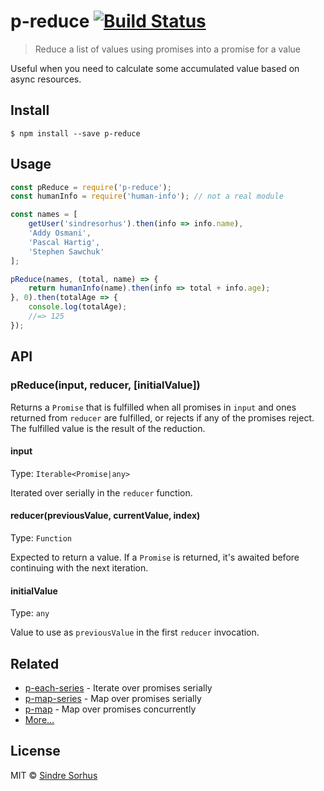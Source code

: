 # p-reduce [![Build Status](https://travis-ci.org/sindresorhus/p-reduce.svg?branch=master)](https://travis-ci.org/sindresorhus/p-reduce)

> Reduce a list of values using promises into a promise for a value

Useful when you need to calculate some accumulated value based on async resources.


## Install

```
$ npm install --save p-reduce
```


## Usage

```js
const pReduce = require('p-reduce');
const humanInfo = require('human-info'); // not a real module

const names = [
	getUser('sindresorhus').then(info => info.name),
	'Addy Osmani',
	'Pascal Hartig',
	'Stephen Sawchuk'
];

pReduce(names, (total, name) => {
	return humanInfo(name).then(info => total + info.age);
}, 0).then(totalAge => {
	console.log(totalAge);
	//=> 125
});
```


## API

### pReduce(input, reducer, [initialValue])

Returns a `Promise` that is fulfilled when all promises in `input` and ones returned from `reducer` are fulfilled, or rejects if any of the promises reject. The fulfilled value is the result of the reduction.

#### input

Type: `Iterable<Promise|any>`

Iterated over serially in the `reducer` function.

#### reducer(previousValue, currentValue, index)

Type: `Function`

Expected to return a value. If a `Promise` is returned, it's awaited before continuing with the next iteration.

#### initialValue

Type: `any`

Value to use as `previousValue` in the first `reducer` invocation.


## Related

- [p-each-series](https://github.com/sindresorhus/p-each-series) - Iterate over promises serially
- [p-map-series](https://github.com/sindresorhus/p-map-series) - Map over promises serially
- [p-map](https://github.com/sindresorhus/p-map) - Map over promises concurrently
- [More…](https://github.com/sindresorhus/promise-fun)


## License

MIT © [Sindre Sorhus](https://sindresorhus.com)
